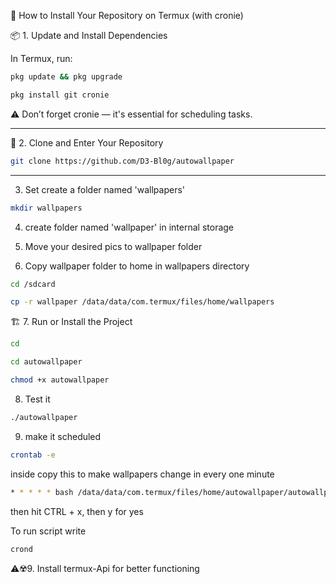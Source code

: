 
📲 How to Install Your Repository on Termux (with cronie)

📦 1. Update and Install Dependencies

In Termux, run:
```bash
pkg update && pkg upgrade
```
```bash
pkg install git cronie
```

 ⚠️ Don’t forget cronie — it's essential for scheduling tasks.




---

📁 2. Clone and Enter Your Repository
```bash
git clone https://github.com/D3-Bl0g/autowallpaper
```

---
   3. Set create a folder named 'wallpapers'
```bash
mkdir wallpapers
```
   4. create folder named 'wallpaper' in internal storage

   5. Move your desired pics to wallpaper folder
  
   6. Copy wallpaper folder to home in wallpapers
directory
```bash
cd /sdcard
```
```bash
cp -r wallpaper /data/data/com.termux/files/home/wallpapers
```

     
🏗️ 7. Run or Install the Project
```bash
cd
```
```bash
cd autowallpaper
```
```bash
chmod +x autowallpaper
```
8. Test it
```bash
./autowallpaper
```
 9. make it scheduled
 ```bash    
 crontab -e
 ```
inside copy this to make wallpapers change in every
 one minute

```bash
* * * * * bash /data/data/com.termux/files/home/autowallpaper/autowallpaper
```
then hit CTRL + x, then y for yes

To run script write 
```bash
crond
```
⚠️☢️9. Install termux-Api for better functioning 
